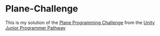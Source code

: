 # Plane-Challenge
This is my solution of the [Plane Programming Challenge](https://learn.unity.com/tutorial/challenge-1-steer-a-plane-through-obstacles-in-the-sky-1?contentId=5f7229b2edbc2a001f834db7&missionId=5f71fe63edbc2a00200e9de0&pathwayId=5f7e17e1edbc2a5ec21a20af&projectId=5caccdfbedbc2a3cef0efe63&uv=2020.3#) from the [Unity Junior Programmer Pathway](https://learn.unity.com/pathway/junior-programmer?uv=2020.3)

